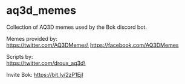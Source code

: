# aq3d_memes

Collection of AQ3D memes used by the Bok discord bot.

Memes provided by:\
https://twitter.com/AQ3DMemes\
https://facebook.com/AQ3DMemes

Scripts by:\
https://twitter.com/droux_aq3d\

Invite Bok:
https://bit.ly/2zP1EjI
